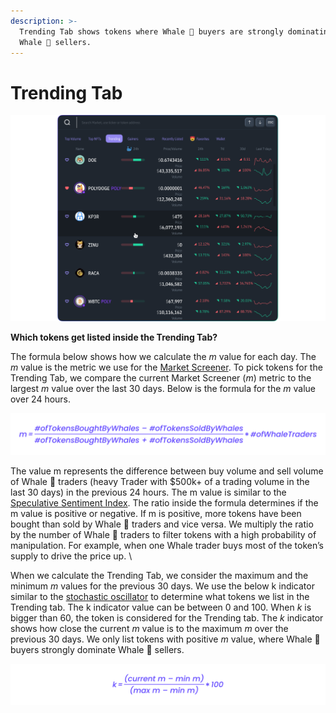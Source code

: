 ```yaml
---
description: >-
  Trending Tab shows tokens where Whale 🐳 buyers are strongly dominating over
  Whale 🐳 sellers.
---
```


# Trending Tab



![Trending Tab is located inside the Market Selector](<../../../.gitbook/assets/Trending Tab 01.png>)

**Which tokens get listed inside the Trending Tab?**

The formula below shows how we calculate the _m_ value for each day. The _m_ value is the metric we use for the [Market Screener](https://docs.dex.guru/features/market-activity/market-screener). To pick tokens for the Trending Tab, we compare the current Market Screener (_m_) metric to the largest _m_ value over the last 30 days. Below is the formula for the _m_ value over 24 hours.&#x20;

![Market Screener formula](<../../../.gitbook/assets/Trending Tab 02.png>)

The value m represents the difference between buy volume and sell volume of Whale 🐳 traders (heavy Trader with $500k+ of a trading volume in the last 30 days) in the previous 24 hours. The m value is similar to the [Speculative Sentiment Index](https://www.fxcm.com/markets/insights/speculative-sentiment-index-ssi/). The ratio inside the formula determines if the m value is positive or negative. If m is positive, more tokens have been bought than sold by Whale 🐳 traders and vice versa. We multiply the ratio by the number of Whale 🐳 traders to filter tokens with a high probability of manipulation. For example, when one Whale trader buys most of the token’s supply to drive the price up. \


When we calculate the Trending Tab, we consider the maximum and the minimum _m_ values for the previous 30 days. We use the below k indicator similar to the [stochastic oscillator](https://en.wikipedia.org/wiki/Stochastic\_oscillator) to determine what tokens we list in the Trending tab. The k indicator value can be between 0 and 100. When _k_ is bigger than 60, the token is considered for the Trending tab. The _k_ indicator shows how close the current _m_ value is to the maximum _m_ over the previous 30 days. We only list tokens with positive _m_ value, where Whale 🐳 buyers strongly dominate Whale 🐳 sellers.

![k indicator](<../../../.gitbook/assets/Trending Tab 03 (1).png>)

